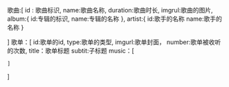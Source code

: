 歌曲:[
    id : 歌曲标识,
    name:歌曲名称,
    duration:歌曲时长,
    imgrul:歌曲的图片,
    album:{
        id:专辑的标识,
        name:专辑的名称
    },
    artist:{
        id:歌手的名称
        name:歌手的名称
    }
    
]
歌单：[
    id:歌单的id,
    type:歌单的类型,
    imgurl:歌单封面，
    number:歌单被收听的次数,
    title：歌单标题
    subtit:子标题
    music：[
        
    ]
]